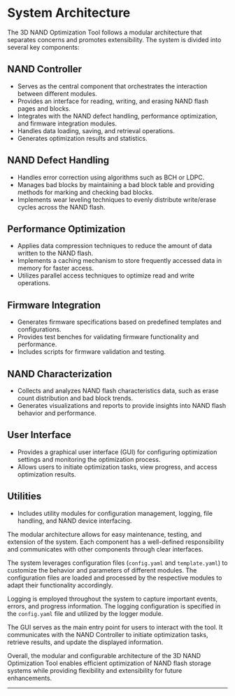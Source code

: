# System Architecture

The 3D NAND Optimization Tool follows a modular architecture that separates concerns and promotes extensibility. The system is divided into several key components:

## NAND Controller
- Serves as the central component that orchestrates the interaction between different modules.
- Provides an interface for reading, writing, and erasing NAND flash pages and blocks.
- Integrates with the NAND defect handling, performance optimization, and firmware integration modules.
- Handles data loading, saving, and retrieval operations.
- Generates optimization results and statistics.

## NAND Defect Handling
- Handles error correction using algorithms such as BCH or LDPC.
- Manages bad blocks by maintaining a bad block table and providing methods for marking and checking bad blocks.
- Implements wear leveling techniques to evenly distribute write/erase cycles across the NAND flash.

## Performance Optimization
- Applies data compression techniques to reduce the amount of data written to the NAND flash.
- Implements a caching mechanism to store frequently accessed data in memory for faster access.
- Utilizes parallel access techniques to optimize read and write operations.

## Firmware Integration
- Generates firmware specifications based on predefined templates and configurations.
- Provides test benches for validating firmware functionality and performance.
- Includes scripts for firmware validation and testing.

## NAND Characterization
- Collects and analyzes NAND flash characteristics data, such as erase count distribution and bad block trends.
- Generates visualizations and reports to provide insights into NAND flash behavior and performance.

## User Interface
- Provides a graphical user interface (GUI) for configuring optimization settings and monitoring the optimization process.
- Allows users to initiate optimization tasks, view progress, and access optimization results.

## Utilities
- Includes utility modules for configuration management, logging, file handling, and NAND device interfacing.

The modular architecture allows for easy maintenance, testing, and extension of the system. Each component has a well-defined responsibility and communicates with other components through clear interfaces.

The system leverages configuration files (`config.yaml` and `template.yaml`) to customize the behavior and parameters of different modules. The configuration files are loaded and processed by the respective modules to adapt their functionality accordingly.

Logging is employed throughout the system to capture important events, errors, and progress information. The logging configuration is specified in the `config.yaml` file and utilized by the logger module.

The GUI serves as the main entry point for users to interact with the tool. It communicates with the NAND Controller to initiate optimization tasks, retrieve results, and update the displayed information.

Overall, the modular and configurable architecture of the 3D NAND Optimization Tool enables efficient optimization of NAND flash storage systems while providing flexibility and extensibility for future enhancements.

---